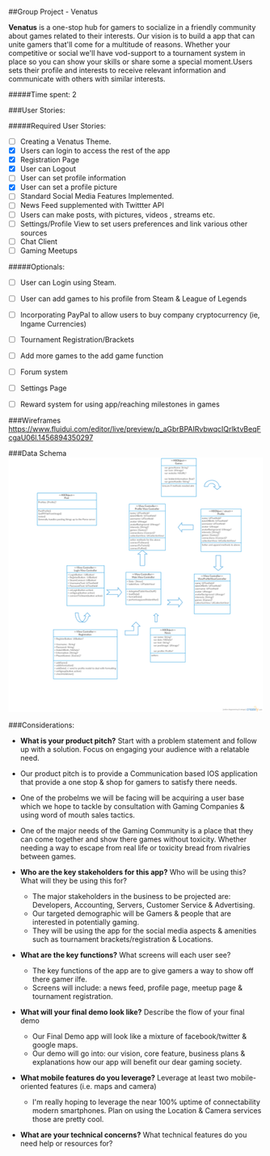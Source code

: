 ##Group Project - Venatus

**Venatus** is a one-stop hub for gamers to socialize in a friendly community about games related to their interests. Our vision is to build a app that can unite gamers that'll come for a multitude of reasons. Whether your competitive or social we'll have vod-support to a tournament system in place so you can show your skills or share some a special moment.Users sets their profile and interests to receive relevant information and communicate with others with similar interests. 

#####Time spent:  2

###User Stories:

#####Required User Stories:
- [ ] Creating a Venatus Theme.
- [x] Users can login to access the rest of the app
- [x] Registration Page
- [x] User can Logout 
- [ ] User can set profile information
- [x] User can set a profile picture
- [ ] Standard Social Media Features Implemented.  
- [ ] News Feed supplemented with Twittter API
- [ ] Users can make posts, with pictures, videos , streams etc.
- [ ] Settings/Profile View to set users preferences and link various other sources
- [ ] Chat Client
- [ ] Gaming Meetups

#####Optionals:
- [ ] User can Login using Steam.
- [ ] User can add games to his profile from Steam & League of Legends
- [ ] Incorporating PayPal to allow users to buy company cryptocurrency (ie, Ingame Currencies)
- [ ] Tournament Registration/Brackets
- [ ] Add more games to the add game function
- [ ] Forum system 
- [ ] Settings Page
- [ ] Reward system for using app/reaching milestones in games


###Wireframes
https://www.fluidui.com/editor/live/preview/p_aGbrBPAIRvbwqcIQrlktvBeqFcgaU06l.1456894350297


###Data Schema
![UML Diagram](VenatusUML1.png "UML Diagram")


###Considerations: 
 - **What is your product pitch?** Start with a problem statement and follow up with a solution. Focus on engaging your audience with a relatable need.
  - Our product pitch is to provide a Communication based IOS application that provide a one stop & shop for gamers to satisfy there needs.
  - One of the probelms we will be facing will be acquiring a user base which we hope to tackle by consultation with Gaming Companies & using word of mouth sales tactics.
  - One of the major needs of the Gaming Community is a place that they can come together and show there games without toxicity. Whether needing a way to escape from real life or toxicity bread from rivalries between games.

- **Who are the key stakeholders for this app?** Who will be using this? What will they be using this for?
  - The major stakeholders in the business to be projected are: Developers, Accounting, Servers, Customer Service & Advertising.
  - Our targeted demographic will be Gamers & people that are interested in potentially gaming.
  - They will be using the app for the social media aspects & amenities such as tournament brackets/registration & Locations.

- **What are the key functions?** What screens will each user see?
  - The key functions of the app are to give gamers a way to show off there gamer ilfe.
  - Screens will include: a news feed, profile page, meetup page & tournament registration.

- **What will your final demo look like?** Describe the flow of your final demo
  - Our Final Demo app will look like a mixture of facebook/twitter & google maps.
  - Our demo will go into: our vision, core feature,  business plans & explanations how our app will benefit our dear gaming society.

- **What mobile features do you leverage?** Leverage at least two mobile-oriented features (i.e. maps and camera)
  - I'm really hoping to leverage the  near 100% uptime of connectability modern smartphones. Plan on using the Location & Camera services those are pretty cool.

- **What are your technical concerns?** What technical features do you need help or resources for?



